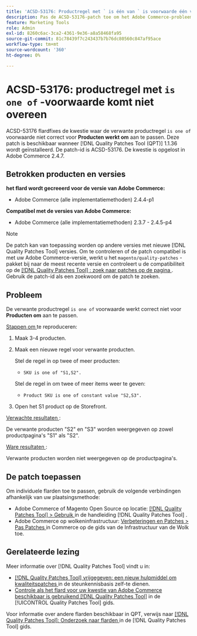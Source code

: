 ```yaml
---
title: 'ACSD-53176: Productregel met ` is één van ` is voorwaarde één van ` niet aanpassen'
description: Pas de ACSD-53176-patch toe om het Adobe Commerce-probleem op te lossen, waarbij de gerelateerde productregel 'één van' niet correct werkt voor 'Producten afstemmen'.
feature: Marketing Tools
role: Admin
exl-id: 8260c6ac-3ca2-4361-9e36-a8a58468fa95
source-git-commit: 81c78439f7c243437b7b76dc80560c847af95ace
workflow-type: tm+mt
source-wordcount: '360'
ht-degree: 0%

---
```


# ACSD-53176: productregel met `is one of` -voorwaarde komt niet overeen

ACSD-53176 flardfixes de kwestie waar de verwante productregel `is one of` voorwaarde niet correct voor **Producten werkt om** aan te passen. Deze patch is beschikbaar wanneer [!DNL Quality Patches Tool (QPT)] 1.1.36 wordt geïnstalleerd. De patch-id is ACSD-53176. De kwestie is opgelost in Adobe Commerce 2.4.7.

## Betrokken producten en versies

**het flard wordt gecreeerd voor de versie van Adobe Commerce:**

* Adobe Commerce (alle implementatiemethoden) 2.4.4-p1

**Compatibel met de versies van Adobe Commerce:**

* Adobe Commerce (alle implementatiemethoden) 2.3.7 - 2.4.5-p4

>[!NOTE]
>
>De patch kan van toepassing worden op andere versies met nieuwe [!DNL Quality Patches Tool] versies. Om te controleren of de patch compatibel is met uw Adobe Commerce-versie, werkt u het `magento/quality-patches` -pakket bij naar de meest recente versie en controleert u de compatibiliteit op de [[!DNL Quality Patches Tool] : zoek naar patches op de pagina ](https://experienceleague.adobe.com/tools/commerce-quality-patches/index.html) . Gebruik de patch-id als een zoekwoord om de patch te zoeken.

## Probleem

De verwante productregel `is one of` voorwaarde werkt correct niet voor **Producten om** aan te passen.

<u> Stappen om </u> te reproduceren:

1. Maak 3-4 producten.
1. Maak een nieuwe regel voor verwante producten.

   Stel de regel in op twee of meer producten:
   * `SKU is one of "S1,S2".`

   Stel de regel in om twee of meer items weer te geven:
   * `Product SKU is one of constant value "S2,S3".`

1. Open het S1 product op de Storefront.

<u> Verwachte resultaten </u>:

De verwante producten &quot;S2&quot; en &quot;S3&quot; worden weergegeven op zowel productpagina&#39;s &quot;S1&quot; als &quot;S2&quot;.

<u> Ware resultaten </u>:

Verwante producten worden niet weergegeven op de productpagina&#39;s.

## De patch toepassen

Om individuele flarden toe te passen, gebruik de volgende verbindingen afhankelijk van uw plaatsingsmethode:

* Adobe Commerce of Magento Open Source op locatie: [[!DNL Quality Patches Tool]  > Gebruik ](/help/tools/quality-patches-tool/usage.md) in de handleiding [!DNL Quality Patches Tool] .
* Adobe Commerce op wolkeninfrastructuur: [ Verbeteringen en Patches > Pas Patches ](https://experienceleague.adobe.com/docs/commerce-cloud-service/user-guide/develop/upgrade/apply-patches.html) in Commerce op de gids van de Infrastructuur van de Wolk toe.

## Gerelateerde lezing

Meer informatie over [!DNL Quality Patches Tool] vindt u in:

* [[!DNL Quality Patches Tool]  vrijgegeven: een nieuw hulpmiddel om kwaliteitspatches ](https://experienceleague.adobe.com/en/docs/commerce-knowledge-base/kb/announcements/commerce-announcements/magento-quality-patches-released-new-tool-to-self-serve-quality-patches) in de steunkennisbasis zelf-te dienen.
* [ Controle als het flard voor uw kwestie van Adobe Commerce beschikbaar is gebruikend  [!DNL Quality Patches Tool]](/help/tools/quality-patches-tool/patches-available-in-qpt/check-patch-for-magento-issue-with-magento-quality-patches.md) in de [!UICONTROL Quality Patches Tool] gids.


Voor informatie over andere flarden beschikbaar in QPT, verwijs naar [[!DNL Quality Patches Tool]: Onderzoek naar flarden ](https://experienceleague.adobe.com/tools/commerce-quality-patches/index.html) in de [!DNL Quality Patches Tool] gids.
